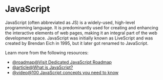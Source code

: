 # JavaScript

JavaScript (often abbreviated as JS) is a widely-used, high-level programming language. It is predominantly used for creating and enhancing the interactive elements of web pages, making it an integral part of the web development space. JavaScript was initially known as LiveScript and was created by Brendan Eich in 1995, but it later got renamed to JavaScript.

Learn more from the following resources:

- [@roadmap@Visit Dedicated JavaScript Roadmap](https://roadmap.sh/javascript)
- [@article@What is JavaScript?](https://developer.mozilla.org/en-US/docs/Learn/JavaScript/First_steps/What_is_JavaScript)
- [@video@100 JavaScript concepts you need to know](https://www.youtube.com/watch?v=lkIFF4maKMU)